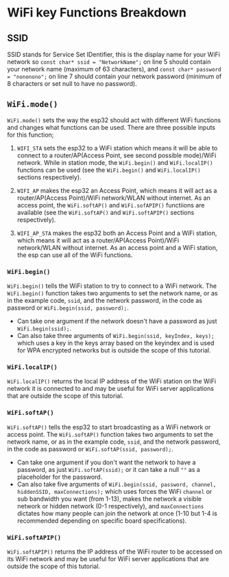 # WiFi key Functions Breakdown

## SSID
SSID stands for Service Set IDentifier, this is the display name for your WiFi network so `const char* ssid = "NetworkName";` on line 5 should contain your network name (maximum of 63 characters), and `const char* password = "nononono";` on line 7 should contain your network password (minimum of 8 characters or set null to have no password).

## `WiFi.mode()`
`WiFi.mode()` sets the way the esp32 should act with different WiFi functions and changes what functions can be used. There are three possible inputs for this function;

1. `WIFI_STA` sets the esp32 to a WiFi station which means it will be able to connect to a router/AP(Access Point, see second possible mode)/WiFi network. While in station mode, the `WiFi.begin()` and `WiFi.localIP()` functions can be used (see the `WiFi.begin()` and `WiFi.localIP()` sections respectively).

2. `WIFI_AP` makes the esp32 an Access Point, which means it will act as a router/AP(Access Point)/WiFi network/WLAN without internet. As an access point, the `WiFi.softAP()` and `WiFi.sofAPIP()` functiions are available (see the `WiFi.softAP()` and `WiFi.softAPIP()` sections respectively).

3. `WIFI_AP_STA` makes the esp32 both an Access Point and a WiFi station, which means it will act as a router/AP(Access Point)/WiFi network/WLAN without internet. As an access point and a WiFi station, the esp can use all of the WiFi functions.

### `WiFi.begin()`
`WiFi.begin()` tells the WiFi station to try to connect to a WiFi network. The `WiFi.begin()` function takes two arguments to set the network name, or as in the example code, `ssid`, and the network password, in the code as password or `WiFi.begin(ssid, password);`. 
  - Can take one argument if the network doesn't have a password as just `WiFi.begin(ssid);`. 
  - Can also take three arguments of `WiFi.begin(ssid, keyIndex, keys);` which uses a key in the keys array based on the keyindex and is used for WPA encrypted networks but is outside the scope of this tutorial.

### `WiFi.localIP()`
`WiFi.localIP()` returns the local IP address of the WiFi station on the WiFi network it is connected to and may be useful for WiFi server applications that are outside the scope of this tutorial. 

### `WiFi.softAP()`
`WiFi.softAP()` tells the esp32 to start broadcasting as a WiFi network or access point. The `WiFi.softAP()` function takes two arguments to set the network name, or as in the example code, `ssid`, and the network password, in the code as password or `WiFi.softAP(ssid, password);`. 
  - Can take one argument if you don't want the network to have a password, as just `WiFi.softAP(ssid);` or it can take a null `""` as a placeholder for the password. 
  - Can also take five arguments of `WiFi.begin(ssid, password, channel, hiddenSSID, maxConnections);` which uses forces the WiFi `channel` or sub bandwidth you want (from 1-13), makes the network a visible network or hidden network (0-1 respectively), and `maxConnections` dictates how many people can join the network at once (1-10 but 1-4 is recommended depending on specific board specifications).

### `WiFi.softAPIP()`
`WiFi.softAPIP()` returns the IP address of the WiFi router to be accessed on its WiFi network and may be useful for WiFi server applications that are outside the scope of this tutorial. 
